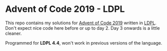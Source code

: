 # Advent of Code 2019 - LDPL

This repo contains my solutions for [Advent of Code 2019](https://adventofcode.com/2019) written in
[LDPL](https://github.com/Lartu/ldpl). Don't expect nice code here before or up to day 2. Day 3 onwards
is a little cleaner.

Programmed for **LDPL 4.4**, won't
work in previous versions of the language.

